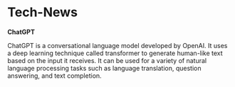 # Tech-News

**ChatGPT**

<p>ChatGPT is a conversational language model developed by OpenAI. It uses a deep learning technique called transformer to generate human-like text based on the input it receives. It can be used for a variety of natural language processing tasks such as language translation, question answering, and text completion.</p>
